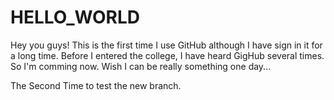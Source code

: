 # HELLO_WORLD

Hey you guys!
This is the first time I use GitHub although I have sign in it for a long time.
Before I entered the college, I have heard GigHub several times. 
So I'm comming now.
Wish I can be  really something one day...


The Second Time to test the new branch.
